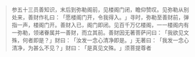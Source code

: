 > 参五十三员善知识，末后到弥勒阁前，见楼阁门闭，瞻仰赞叹。见弥勒从别处来，善财作礼曰：​「愿楼阁门开，令我得入。​」寻时，弥勒至善财前，弹指一声，楼阁门开。善财入已，阁门即闭。见百千万亿楼阁，一一楼阁内有一弥勒，领诸眷属并一善财，而立其前。善财因无著菩萨问曰：​「我欲见文殊，何者即是？​」财曰：​「汝发一念心清净即是。​」无著曰：​「我发一念心清净，为甚么不见？​」财曰：​「是真见文殊。​」须菩提尊者


